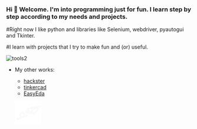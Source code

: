 ### Hi 👋 Welcome. I'm into programming just for fun. I learn step by step according to my needs and projects.

#Right now I like python and libraries like Selenium, webdriver, pyautogui and Tkinter.

#I learn with projects that I try to make fun and (or) useful.

![tools2](https://user-images.githubusercontent.com/61543927/190902870-0c9d9484-4879-423d-9417-4311eba0cd3f.png)

- My other works:
    -  [hackster](https://www.hackster.io/BERRU)
    -  [tinkercad](https://www.tinkercad.com/dashboard)
    -  [EasyEda](https://easyeda.com/account/user)
          
  [![Write me](https://github.com/berru-g/berru-g/blob/main/mail.png?raw=true)](mailto:g.leberruyer@gmail.com.com)
